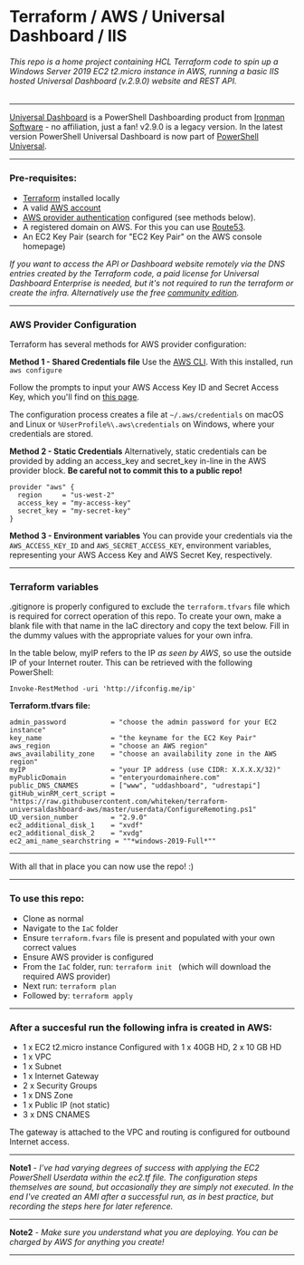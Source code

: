 # Terraform / AWS / Universal Dashboard / IIS

###### This repo is a home project containing HCL Terraform code to spin up a Windows Server 2019 EC2 t2.micro instance in AWS, running a basic IIS hosted Universal Dashboard (v.2.9.0) website and REST API.

___

[Universal Dashboard](https://docs.universaldashboard.io/) is a PowerShell Dashboarding product from [Ironman Software](https://ironmansoftware.com/) - no affiliation, just a fan! v2.9.0 is a legacy version. In the latest version PowerShell Universal Dashboard is now part of [PowerShell Universal](https://ironmansoftware.com/powershell-universal). 

___

### Pre-requisites:
- [Terraform](https://www.terraform.io/downloads.html) installed locally 
- A valid [AWS account](https://aws.amazon.com/premiumsupport/knowledge-center/create-and-activate-aws-account/)
- [AWS provider authentication](https://registry.terraform.io/providers/hashicorp/aws/latest/docs) configured (see methods below).
- A registered domain on AWS. For this you can use [Route53](https://console.aws.amazon.com/route53/home#DomainListing:).
- An EC2 Key Pair (search for "EC2 Key Pair" on the AWS console homepage)

*If you want to access the API or Dashboard website remotely via the DNS entries created by the Terraform code, a paid license for Universal Dashboard Enterprise is needed, but it's not required to run the terraform or create the infra. Alternatively use the free [community edition](https://www.powershellgallery.com/packages/UniversalDashboard.Community/2.9.0).*

___

### AWS Provider Configuration
Terraform has several methods for AWS provider configuration:  

**Method 1 - Shared Credentials file** 
Use the [AWS CLI](https://docs.aws.amazon.com/cli/latest/userguide/install-cliv2.html). 
With this installed, run ```aws configure```

Follow the prompts to input your AWS Access Key ID and Secret Access Key, which you'll find on [this page](https://console.aws.amazon.com/iam/home?#security_credential).

The configuration process creates a file at ```~/.aws/credentials``` on macOS and Linux or ```%UserProfile%\.aws\credentials``` on Windows, where your credentials are stored.

**Method 2 - Static Credentials**
Alternatively, static credentials can be provided by adding an access_key and secret_key in-line in the AWS provider block.  **Be careful not to commit this to a public repo!**

```
provider "aws" {
  region     = "us-west-2"
  access_key = "my-access-key"
  secret_key = "my-secret-key"
}
```

**Method 3 - Environment variables**
You can provide your credentials via the ```AWS_ACCESS_KEY_ID``` and ```AWS_SECRET_ACCESS_KEY```, environment variables, representing your AWS Access Key and AWS Secret Key, respectively.

___


### Terraform variables
.gitignore is properly configured to exclude the ```terraform.tfvars``` file which is required for correct operation of this repo.  To create your own, make a blank file with that name in the IaC directory and copy the text below.  Fill in the dummy values with the appropriate values for your own infra.

In the table below, myIP refers to the IP *as seen by AWS*, so use the outside IP of your Internet router. This can be retrieved with the following PowerShell:

```Invoke-RestMethod -uri 'http://ifconfig.me/ip' ```

**Terraform.tfvars file:**

```
admin_password           = "choose the admin password for your EC2 instance"
key_name                 = "the keyname for the EC2 Key Pair"
aws_region               = "choose an AWS region"
aws_availability_zone    = "choose an availability zone in the AWS region"
myIP                     = "your IP address (use CIDR: X.X.X.X/32)"
myPublicDomain           = "enteryourdomainhere.com"
public_DNS_CNAMES        = ["www", "uddashboard", "udrestapi"]
gitHub_winRM_cert_script = "https://raw.githubusercontent.com/whiteken/terraform-universaldashboard-aws/master/userdata/ConfigureRemoting.ps1"
UD_version_number        = "2.9.0"
ec2_additional_disk_1    = "xvdf"
ec2_additional_disk_2    = "xvdg"
ec2_ami_name_searchstring = ""*windows-2019-Full*""
```
___

With all that in place you can now use the repo! :)

___

### To use this repo:

- Clone as normal
- Navigate to the ```IaC``` folder
- Ensure ```terraform.fvars``` file is present and populated with your own correct values
- Ensure AWS provider is configured
- From the ```IaC``` folder, run: ```terraform init ``` (which will download the required AWS provider)
- Next run: ```terraform plan```
- Followed by: ```terraform apply```

___

### After a succesful run the following infra is created in AWS:

- 1 x EC2 t2.micro instance
    Configured with 1 x 40GB HD, 2 x 10 GB HD
- 1 x VPC
- 1 x Subnet 
- 1 x Internet Gateway
- 2 x Security Groups
- 1 x DNS Zone
- 1 x Public IP (not static)
- 3 x DNS CNAMES 

The gateway is attached to the VPC and routing is configured for outbound Internet access.

___

**Note1** - *I've had varying degrees of success with applying the EC2 PowerShell Userdata within the ec2.tf file.  The configuration steps themselves are sound, but occasionally they are simply not executed.  In the end I've created an AMI after a successful run, as in best practice, but recording the steps here for later reference.*

___

**Note2** - *Make sure you understand what you are deploying.  You can be charged by AWS for anything you create!*

___